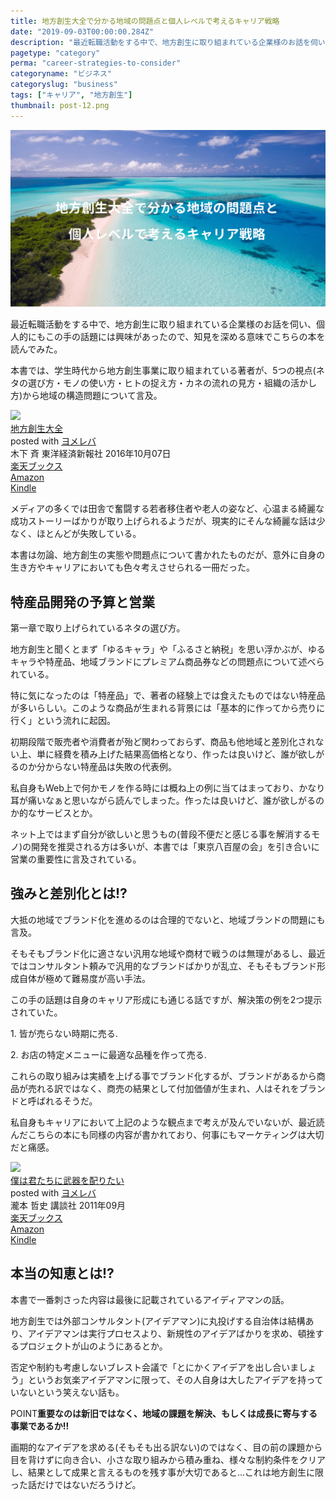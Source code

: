 ```yaml
---
title: 地方創生大全で分かる地域の問題点と個人レベルで考えるキャリア戦略
date: "2019-09-03T00:00:00.284Z"
description: "最近転職活動をする中で、地方創生に取り組まれている企業様のお話を伺い、個人的にもこの手の話題には興味があったので、知見を深める意味でこちらの本を読んでみた。本書では、学生時代から地方創生事業に取り組まれている著者が、5つの視点(ネタの選び方・モノの使い方・ヒトの捉え方・カネの流れの見方・組織の活かし方)から地域の構造問題について言及。"
pagetype: "category"
perma: "career-strategies-to-consider"
categoryname: "ビジネス"
categoryslug: "business"
tags: ["キャリア", "地方創生"]
thumbnail: post-12.png
---
```


![](./post-12.png)

最近転職活動をする中で、地方創生に取り組まれている企業様のお話を伺い、個人的にもこの手の話題には興味があったので、知見を深める意味でこちらの本を読んでみた。

本書では、学生時代から地方創生事業に取り組まれている著者が、5つの視点(ネタの選び方・モノの使い方・ヒトの捉え方・カネの流れの見方・組織の活かし方)から地域の構造問題について言及。

<div class="cstmreba"><div class="booklink-box"><div class="booklink-image"><a href="https://hb.afl.rakuten.co.jp/hgc/146fe51c.1fd043a3.146fe51d.605dc196/yomereba_main_20190903210547843?pc=http%3A%2F%2Fbooks.rakuten.co.jp%2Frb%2F14472416%2F%3Fscid%3Daf_ich_link_urltxt%26m%3Dhttp%3A%2F%2Fm.rakuten.co.jp%2Fev%2Fbook%2F" target="_blank" rel="noopener noreferrer"><img src="https://thumbnail.image.rakuten.co.jp/@0_mall/book/cabinet/2257/9784492212257.jpg?_ex=160x160" style="border: none;" /></a></div><div class="booklink-info"><div class="booklink-name"><a href="https://hb.afl.rakuten.co.jp/hgc/146fe51c.1fd043a3.146fe51d.605dc196/yomereba_main_20190903210547843?pc=http%3A%2F%2Fbooks.rakuten.co.jp%2Frb%2F14472416%2F%3Fscid%3Daf_ich_link_urltxt%26m%3Dhttp%3A%2F%2Fm.rakuten.co.jp%2Fev%2Fbook%2F" target="_blank" rel="noopener noreferrer">地方創生大全</a><div class="booklink-powered-date">posted with <a href="https://yomereba.com" rel="nofollow noopener noreferrer" target="_blank">ヨメレバ</a></div></div><div class="booklink-detail">木下 斉 東洋経済新報社 2016年10月07日    </div><div class="booklink-link2"><div class="shoplinkrakuten"><a href="https://hb.afl.rakuten.co.jp/hgc/146fe51c.1fd043a3.146fe51d.605dc196/yomereba_main_20190903210547843?pc=http%3A%2F%2Fbooks.rakuten.co.jp%2Frb%2F14472416%2F%3Fscid%3Daf_ich_link_urltxt%26m%3Dhttp%3A%2F%2Fm.rakuten.co.jp%2Fev%2Fbook%2F" target="_blank" rel="noopener noreferrer">楽天ブックス</a></div><div class="shoplinkamazon"><a href="https://www.amazon.co.jp/exec/obidos/asin/4492212256/kanon123-22/" target="_blank" rel="noopener noreferrer">Amazon</a></div><div class="shoplinkkindle"><a href="https://www.amazon.co.jp/gp/search?keywords=%E5%9C%B0%E6%96%B9%E5%89%B5%E7%94%9F%E5%A4%A7%E5%85%A8&__mk_ja_JP=%83J%83%5E%83J%83i&url=node%3D2275256051&tag=kanon123-22" target="_blank" rel="noopener noreferrer">Kindle</a></div>                              	  	  	  	  	</div></div><div class="booklink-footer"></div></div></div>

メディアの多くでは田舎で奮闘する若者移住者や老人の姿など、心温まる綺麗な成功ストーリーばかりが取り上げられるようだが、現実的にそんな綺麗な話は少なく、ほとんどが失敗している。

本書は勿論、地方創生の実態や問題点について書かれたものだが、意外に自身の生き方やキャリアにおいても色々考えさせられる一冊だった。

## 特産品開発の予算と営業

第一章で取り上げられているネタの選び方。

地方創生と聞くとまず「ゆるキャラ」や「ふるさと納税」を思い浮かぶが、ゆるキャラや特産品、地域ブランドにプレミアム商品券などの問題点について述べられている。

特に気になったのは「特産品」で、著者の経験上では食えたものではない特産品が多いらしい。このような商品が生まれる背景には「基本的に作ってから売りに行く」という流れに起因。

初期段階で販売者や消費者が殆ど関わっておらず、商品も他地域と差別化されない上、単に経費を積み上げた結果高価格となり、作ったは良いけど、誰が欲しがるのか分からない特産品は失敗の代表例。

私自身もWeb上で何かモノを作る時には概ね上の例に当てはまっており、かなり耳が痛いなぁと思いながら読んでしまった。作ったは良いけど、誰が欲しがるのか的なサービスとか。

ネット上ではまず自分が欲しいと思うもの(普段不便だと感じる事を解消するモノ)の開発を推奨される方は多いが、本書では「東京八百屋の会」を引き合いに営業の重要性に言及されている。

## 強みと差別化とは!?

大抵の地域でブランド化を進めるのは合理的でないと、地域ブランドの問題にも言及。

そもそもブランド化に適さない汎用な地域や商材で戦うのは無理があるし、最近ではコンサルタント頼みで汎用的なブランドばかりが乱立、そもそもブランド形成自体が極めて難易度が高い手法。

この手の話題は自身のキャリア形成にも通じる話ですが、解決策の例を2つ提示されていた。

<div class="blackboard-box">
<p>1. 皆が売らない時期に売る.</p>
<p>2. お店の特定メニューに最適な品種を作って売る.</p>
<div class="chalk1"></div>
<div class="chalk2"></div>
</div>

これらの取り組みは実績を上げる事でブランド化するが、ブランドがあるから商品が売れる訳ではなく、商売の結果として付加価値が生まれ、人はそれをブランドと呼ばれるそうだ。

私自身もキャリアにおいて上記のような観点まで考えが及んでいないが、最近読んだこちらの本にも同様の内容が書かれており、何事にもマーケティングは大切だと痛感。

<div class="cstmreba"><div class="booklink-box"><div class="booklink-image"><a href="https://hb.afl.rakuten.co.jp/hgc/146fe51c.1fd043a3.146fe51d.605dc196/yomereba_main_201909112337390606?pc=http%3A%2F%2Fbooks.rakuten.co.jp%2Frb%2F11374594%2F%3Fscid%3Daf_ich_link_urltxt%26m%3Dhttp%3A%2F%2Fm.rakuten.co.jp%2Fev%2Fbook%2F" target="_blank" rel="noopener noreferrer"><img src="https://thumbnail.image.rakuten.co.jp/@0_mall/book/cabinet/0666/9784062170666.jpg?_ex=160x160" style="border: none;" /></a></div><div class="booklink-info"><div class="booklink-name"><a href="https://hb.afl.rakuten.co.jp/hgc/146fe51c.1fd043a3.146fe51d.605dc196/yomereba_main_201909112337390606?pc=http%3A%2F%2Fbooks.rakuten.co.jp%2Frb%2F11374594%2F%3Fscid%3Daf_ich_link_urltxt%26m%3Dhttp%3A%2F%2Fm.rakuten.co.jp%2Fev%2Fbook%2F" target="_blank" rel="noopener noreferrer">僕は君たちに武器を配りたい</a><div class="booklink-powered-date">posted with <a href="https://yomereba.com" rel="nofollow noopener noreferrer" target="_blank">ヨメレバ</a></div></div><div class="booklink-detail">瀧本 哲史 講談社 2011年09月    </div><div class="booklink-link2"><div class="shoplinkrakuten"><a href="https://hb.afl.rakuten.co.jp/hgc/146fe51c.1fd043a3.146fe51d.605dc196/yomereba_main_201909112337390606?pc=http%3A%2F%2Fbooks.rakuten.co.jp%2Frb%2F11374594%2F%3Fscid%3Daf_ich_link_urltxt%26m%3Dhttp%3A%2F%2Fm.rakuten.co.jp%2Fev%2Fbook%2F" target="_blank" rel="noopener noreferrer">楽天ブックス</a></div><div class="shoplinkamazon"><a href="https://www.amazon.co.jp/exec/obidos/asin/4062170663/kanon123-22/" target="_blank" rel="noopener noreferrer">Amazon</a></div><div class="shoplinkkindle"><a href="https://www.amazon.co.jp/gp/search?keywords=%E5%83%95%E3%81%AF%E5%90%9B%E3%81%9F%E3%81%A1%E3%81%AB%E6%AD%A6%E5%99%A8%E3%82%92%E9%85%8D%E3%82%8A%E3%81%9F%E3%81%84&__mk_ja_JP=%83J%83%5E%83J%83i&url=node%3D2275256051&tag=kanon123-22" target="_blank" rel="noopener noreferrer">Kindle</a></div>                              	  	  	  	  	</div></div><div class="booklink-footer"></div></div></div>

## 本当の知恵とは!?

本書で一番刺さった内容は最後に記載されているアイディアマンの話。

地方創生では外部コンサルタント(アイデアマン)に丸投げする自治体は結構あり、アイデアマンは実行プロセスより、新規性のアイデアばかりを求め、頓挫するプロジェクトが山のようにあるとか。

否定や制約も考慮しないブレスト会議で「とにかくアイデアを出し合いましょう」というお気楽アイデアマンに限って、その人自身は大したアイデアを持っていないという笑えない話も。

<span class="mark">POINT</span>**重要なのは新旧ではなく、地域の課題を解決、もしくは成長に寄与する事業であるか!!**

画期的なアイデアを求める(そもそも出る訳ない)のではなく、目の前の課題から目を背けずに向き合い、小さな取り組みから積み重ね、様々な制約条件をクリアし、結果として成果と言えるものを残す事が大切であると…これは地方創生に限った話だけではないだろうけど。